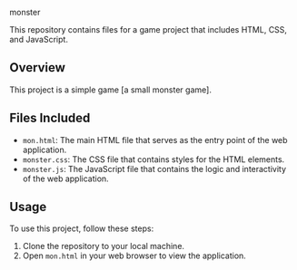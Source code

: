 monster

This repository contains files for a game project that includes HTML, CSS, and JavaScript.

## Overview

This project is a simple game [a small monster game].

## Files Included

- `mon.html`: The main HTML file that serves as the entry point of the web application.
- `monster.css`: The CSS file that contains styles for the HTML elements.
- `monster.js`: The JavaScript file that contains the logic and interactivity of the web application.

## Usage

To use this project, follow these steps:

1. Clone the repository to your local machine.
2. Open `mon.html` in your web browser to view the application.
